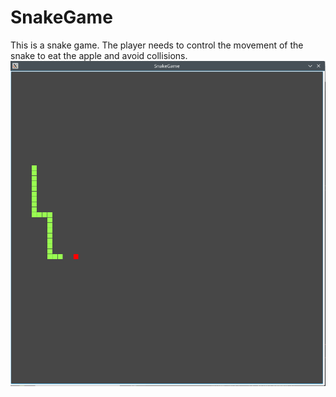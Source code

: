 # SnakeGame
This is a snake game. The player needs to control the movement of the snake to eat the apple and avoid collisions.
![](https://github.com/YanjieHe/SnakeGame/blob/master/screenshot_20180418.png)
